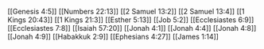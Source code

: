 [[Genesis 4:5]]
[[Numbers 22:13]]
[[2 Samuel 13:2]]
[[2 Samuel 13:4]]
[[1 Kings 20:43]]
[[1 Kings 21:3]]
[[Esther 5:13]]
[[Job 5:2]]
[[Ecclesiastes 6:9]]
[[Ecclesiastes 7:8]]
[[Isaiah 57:20]]
[[Jonah 4:1]]
[[Jonah 4:4]]
[[Jonah 4:8]]
[[Jonah 4:9]]
[[Habakkuk 2:9]]
[[Ephesians 4:27]]
[[James 1:14]]

